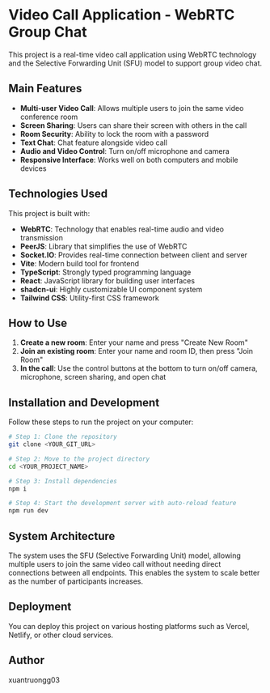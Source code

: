 # Video Call Application - WebRTC Group Chat

This project is a real-time video call application using WebRTC technology and the Selective Forwarding Unit (SFU) model to support group video chat.

## Main Features

- **Multi-user Video Call**: Allows multiple users to join the same video conference room
- **Screen Sharing**: Users can share their screen with others in the call
- **Room Security**: Ability to lock the room with a password
- **Text Chat**: Chat feature alongside video call
- **Audio and Video Control**: Turn on/off microphone and camera
- **Responsive Interface**: Works well on both computers and mobile devices

## Technologies Used

This project is built with:

- **WebRTC**: Technology that enables real-time audio and video transmission
- **PeerJS**: Library that simplifies the use of WebRTC
- **Socket.IO**: Provides real-time connection between client and server
- **Vite**: Modern build tool for frontend
- **TypeScript**: Strongly typed programming language
- **React**: JavaScript library for building user interfaces
- **shadcn-ui**: Highly customizable UI component system
- **Tailwind CSS**: Utility-first CSS framework

## How to Use

1. **Create a new room**: Enter your name and press "Create New Room"
2. **Join an existing room**: Enter your name and room ID, then press "Join Room"
3. **In the call**: Use the control buttons at the bottom to turn on/off camera, microphone, screen sharing, and open chat

## Installation and Development

Follow these steps to run the project on your computer:

```sh
# Step 1: Clone the repository
git clone <YOUR_GIT_URL>

# Step 2: Move to the project directory
cd <YOUR_PROJECT_NAME>

# Step 3: Install dependencies
npm i

# Step 4: Start the development server with auto-reload feature
npm run dev
```

## System Architecture

The system uses the SFU (Selective Forwarding Unit) model, allowing multiple users to join the same video call without needing direct connections between all endpoints. This enables the system to scale better as the number of participants increases.

## Deployment

You can deploy this project on various hosting platforms such as Vercel, Netlify, or other cloud services.

## Author

xuantruongg03
